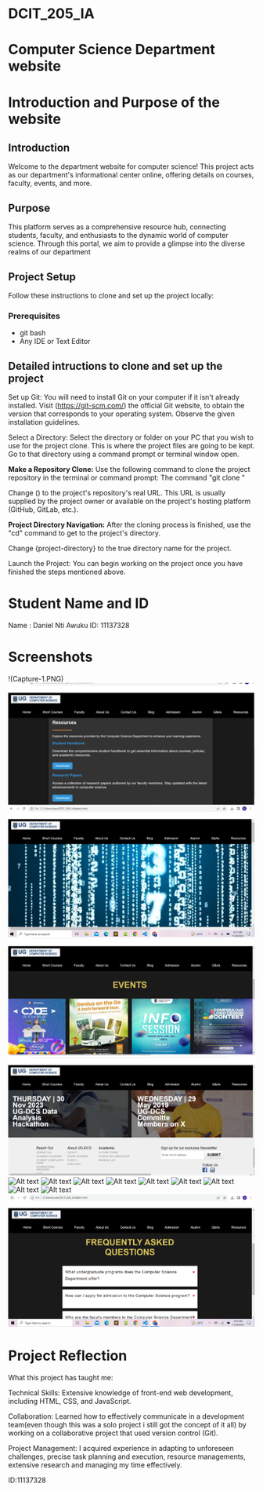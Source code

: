 # DCIT_205_IA
# Computer Science Department website

# Introduction and Purpose of the website

## Introduction
Welcome to the department website for computer science! This project acts as our department's informational center online, offering details on courses, faculty, events, and more.

## Purpose
This platform serves as a comprehensive resource hub, connecting students, faculty, and enthusiasts to the dynamic world of computer science. Through this portal, we aim to provide a glimpse into the diverse realms of our department

## Project Setup
Follow these instructions to clone and set up the project locally:
### Prerequisites
- git bash
- Any IDE or Text Editor


## Detailed intructions to clone and set up the project
Set up Git: You will need to install Git on your computer if it isn't already installed. Visit (https://git-scm.com/) the official Git website, to obtain the version that corresponds to your operating system. Observe the given installation guidelines.

Select a Directory: Select the directory or folder on your PC that you wish to use for the project clone. This is where the project files are going to be kept. Go to that directory using a command prompt or terminal window open.

**Make a Repository Clone:** Use the following command to clone the project repository in the terminal or command prompt:
The command "git clone <repository-url>"

Change (<repository-url>) to the project's repository's real URL. This URL is usually supplied by the project owner or available on the project's hosting platform (GitHub, GitLab, etc.).

**Project Directory Navigation:** After the cloning process is finished, use the "cd" command to get to the project's directory.

Change {project-directory} to the true directory name for the project.

Launch the Project: You can begin working on the project once you have finished the steps mentioned above.

# Student Name and ID
Name : Daniel Nti Awuku
ID: 11137328

# Screenshots
!(Capture-1.PNG) ![Alt text](Capture2-1.PNG) ![Alt text](Capture3-1.PNG) ![Alt text](Capture4-1.PNG) ![Alt text](Capture5-1.PNG) ![Alt text](Capture6-1.PNG) ![Alt text](Capture7-1.PNG) ![Alt text](Capture8-1.PNG) ![Alt text](Capture9-1.PNG) ![Alt text](Capture10-1.PNG) ![Alt text](Capture11-1.PNG) ![Alt text](Capture12-1.PNG) ![Alt text](Capture13-1.PNG) ![Alt text](Capture14-1.PNG) ![Alt text](Capture15-1.PNG)

# Project Reflection
What this project has taught me:

Technical Skills: Extensive knowledge of front-end web development, including HTML, CSS, and JavaScript.

Collaboration: Learned how to effectively communicate in a development team(even though this was a solo project i still got the concept of it all) by working on a collaborative project that used version control (Git).

Project Management: I acquired experience in adapting to unforeseen challenges, precise task planning and execution, resource managements, extensive research and managing my time effectively.

ID:11137328 
